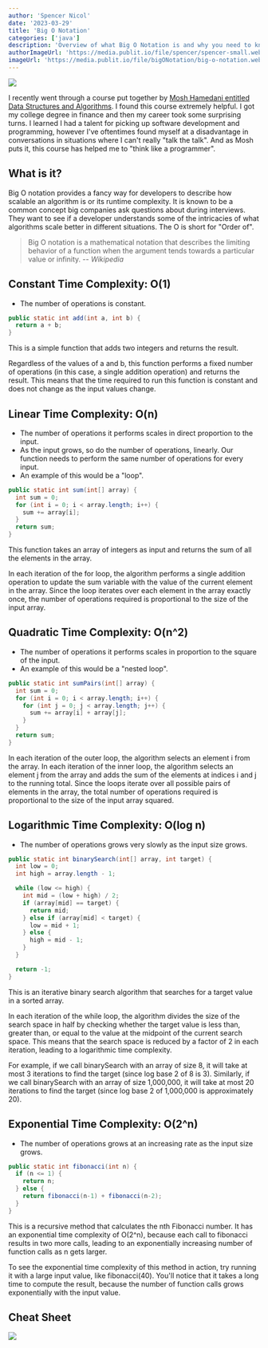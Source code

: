 ```yaml
---
author: 'Spencer Nicol'
date: '2023-03-29'
title: 'Big O Notation'
categories: ['java']
description: 'Overview of what Big O Notation is and why you need to know it as a developer'
authorImageUrl: 'https://media.publit.io/file/spencer/spencer-small.webp'
imageUrl: 'https://media.publit.io/file/bigONotation/big-o-notation.webp'
---
```


![](https://media.publit.io/file/bigONotation/big-o-notation.webp)

I recently went through a course put together by [Mosh Hamedani entitled Data Structures and Algorithms](https://codewithmosh.com/p/data-structures-algorithms-part1). I found this course extremely helpful. I got my college degree in finance and then my career took some surprising turns. I learned I had a talent for picking up software development and programming, however I've oftentimes found myself at a disadvantage in conversations in situations where I can't really "talk the talk". And as Mosh puts it, this course has helped me to "think like a programmer".

## What is it?

Big O notation provides a fancy way for developers to describe how scalable an algorithm is or its runtime complexity. It is known to be a common concept big companies ask questions about during interviews. They want to see if a developer understands some of the intricacies of what algorithms scale better in different situations. The O is short for "Order of".

> Big O notation is a mathematical notation that describes the limiting behavior of a function when the argument tends towards a particular value or infinity.
> -- <cite>Wikipedia</cite>

## Constant Time Complexity: O(1)

- The number of operations is constant.

```java
public static int add(int a, int b) {
  return a + b;
}
```

This is a simple function that adds two integers and returns the result.

Regardless of the values of a and b, this function performs a fixed number of operations (in this case, a single addition operation) and returns the result. This means that the time required to run this function is constant and does not change as the input values change.

## Linear Time Complexity: O(n)

- The number of operations it performs scales in direct proportion to the input.
- As the input grows, so do the number of operations, linearly. Our function needs to perform the same number of operations for every input.
- An example of this would be a "loop".

```java
public static int sum(int[] array) {
  int sum = 0;
  for (int i = 0; i < array.length; i++) {
    sum += array[i];
  }
  return sum;
}
```

This function takes an array of integers as input and returns the sum of all the elements in the array.

In each iteration of the for loop, the algorithm performs a single addition operation to update the sum variable with the value of the current element in the array. Since the loop iterates over each element in the array exactly once, the number of operations required is proportional to the size of the input array.

## Quadratic Time Complexity: O(n^2)

- The number of operations it performs scales in proportion to the square of the input.
- An example of this would be a "nested loop".

```java
public static int sumPairs(int[] array) {
  int sum = 0;
  for (int i = 0; i < array.length; i++) {
    for (int j = 0; j < array.length; j++) {
      sum += array[i] + array[j];
    }
  }
  return sum;
}
```

In each iteration of the outer loop, the algorithm selects an element i from the array. In each iteration of the inner loop, the algorithm selects an element j from the array and adds the sum of the elements at indices i and j to the running total. Since the loops iterate over all possible pairs of elements in the array, the total number of operations required is proportional to the size of the input array squared.

## Logarithmic Time Complexity: O(log n)

- The number of operations grows very slowly as the input size grows.

```java
public static int binarySearch(int[] array, int target) {
  int low = 0;
  int high = array.length - 1;

  while (low <= high) {
    int mid = (low + high) / 2;
    if (array[mid] == target) {
      return mid;
    } else if (array[mid] < target) {
      low = mid + 1;
    } else {
      high = mid - 1;
    }
  }

  return -1;
}
```

This is an iterative binary search algorithm that searches for a target value in a sorted array.

In each iteration of the while loop, the algorithm divides the size of the search space in half by checking whether the target value is less than, greater than, or equal to the value at the midpoint of the current search space. This means that the search space is reduced by a factor of 2 in each iteration, leading to a logarithmic time complexity.

For example, if we call binarySearch with an array of size 8, it will take at most 3 iterations to find the target (since log base 2 of 8 is 3). Similarly, if we call binarySearch with an array of size 1,000,000, it will take at most 20 iterations to find the target (since log base 2 of 1,000,000 is approximately 20).

## Exponential Time Complexity: O(2^n)

- The number of operations grows at an increasing rate as the input size grows.

```java
public static int fibonacci(int n) {
  if (n <= 1) {
    return n;
  } else {
    return fibonacci(n-1) + fibonacci(n-2);
  }
}
```

This is a recursive method that calculates the nth Fibonacci number. It has an exponential time complexity of O(2^n), because each call to fibonacci results in two more calls, leading to an exponentially increasing number of function calls as n gets larger.

To see the exponential time complexity of this method in action, try running it with a large input value, like fibonacci(40). You'll notice that it takes a long time to compute the result, because the number of function calls grows exponentially with the input value.

## Cheat Sheet

![](https://media.publit.io/file/bigONotation/cheat-sheet.png)

